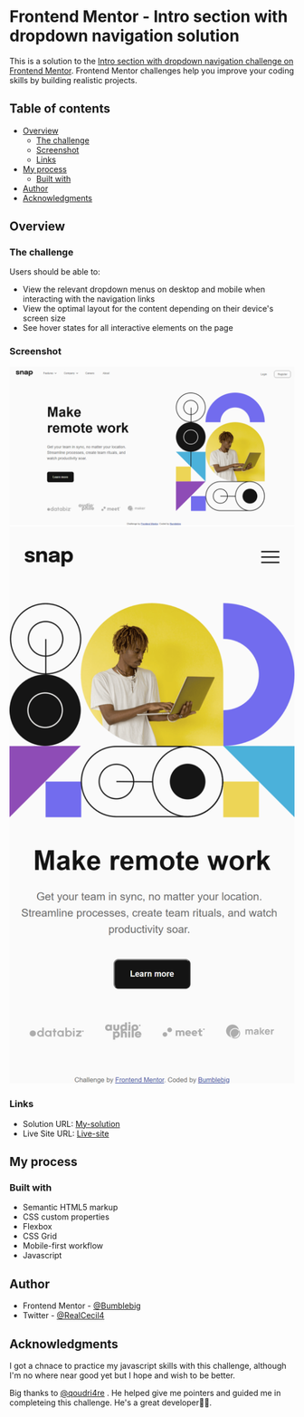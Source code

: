 # Frontend Mentor - Intro section with dropdown navigation solution

This is a solution to the [Intro section with dropdown navigation challenge on Frontend Mentor](https://www.frontendmentor.io/challenges/intro-section-with-dropdown-navigation-ryaPetHE5). Frontend Mentor challenges help you improve your coding skills by building realistic projects. 

## Table of contents

- [Overview](#overview)
  - [The challenge](#the-challenge)
  - [Screenshot](#screenshot)
  - [Links](#links)
- [My process](#my-process)
  - [Built with](#built-with)
- [Author](#author)
- [Acknowledgments](#acknowledgments)

## Overview

### The challenge

Users should be able to:

- View the relevant dropdown menus on desktop and mobile when interacting with the navigation links
- View the optimal layout for the content depending on their device's screen size
- See hover states for all interactive elements on the page

### Screenshot

![desktop-view](screenshot/desktop-design.png)
![mobile-view](screenshot/mobile-design.png)

### Links

- Solution URL: [My-solution](https://github.com/Bumblebig/Frontend-Mentor-Solutions/tree/main/intro-section-with-dropdown-navigation-main)
- Live Site URL: [Live-site](https://bumblebig.github.io/Frontend-Mentor-Solutions/intro-section-with-dropdown-navigation-main)

## My process

### Built with

- Semantic HTML5 markup
- CSS custom properties
- Flexbox
- CSS Grid
- Mobile-first workflow
- Javascript

## Author

- Frontend Mentor - [@Bumblebig](https://www.frontendmentor.io/profile/Bumblebig)
- Twitter - [@RealCecil4](https://www.twitter.com/RealCecil4)

## Acknowledgments

I got a chnace to practice my javascript skills with this challenge, although I'm no where near good yet but I hope and wish to be better.

Big thanks to [@qoudri4re](https://github.com/qoudri4re) . He helped give me pointers and guided me in completeing this challenge. He's a great developer💯💯.
